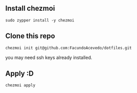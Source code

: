 ## Install chezmoi
`sudo zypper install -y chezmoi`

## Clone this repo
`chezmoi init git@github.com:FacundoAcevedo/dotfiles.git`

you may need ssh keys already installed.

## Apply :D
`chezmoi apply`